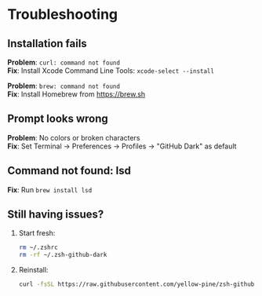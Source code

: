 # Troubleshooting

## Installation fails

**Problem**: `curl: command not found`  
**Fix**: Install Xcode Command Line Tools: `xcode-select --install`

**Problem**: `brew: command not found`  
**Fix**: Install Homebrew from https://brew.sh

## Prompt looks wrong

**Problem**: No colors or broken characters  
**Fix**: Set Terminal → Preferences → Profiles → "GitHub Dark" as default

## Command not found: lsd

**Fix**: Run `brew install lsd`

## Still having issues?

1. Start fresh:
   ```bash
   rm ~/.zshrc
   rm -rf ~/.zsh-github-dark
   ```

2. Reinstall:
   ```bash
   curl -fsSL https://raw.githubusercontent.com/yellow-pine/zsh-github-dark/main/install.sh | bash
   ```